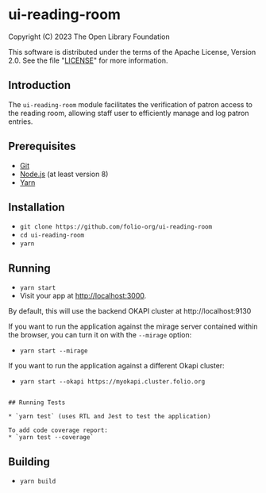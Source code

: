 # ui-reading-room

Copyright (C) 2023 The Open Library Foundation

This software is distributed under the terms of the Apache License, Version 2.0. See the file "[LICENSE](LICENSE)" for more information.

## Introduction
The `ui-reading-room` module facilitates the verification of patron access to the reading room, allowing staff user to efficiently manage and log patron entries.

## Prerequisites

* [Git](https://git-scm.com/)
* [Node.js](https://nodejs.org/) (at least version 8)
* [Yarn](https://yarnpkg.com/)

## Installation

* `git clone https://github.com/folio-org/ui-reading-room`
* `cd ui-reading-room`
* `yarn`

## Running

* `yarn start`
* Visit your app at [http://localhost:3000](http://localhost:3000).

By default, this will use the backend OKAPI cluster at
http://localhost:9130

If you want to run the application against the mirage server contained
within the browser, you can turn it on with the `--mirage` option:

* `yarn start --mirage`

If you want to run the application against a different Okapi cluster:

* `yarn start --okapi https://myokapi.cluster.folio.org`
```

## Running Tests

* `yarn test` (uses RTL and Jest to test the application)

To add code coverage report:
* `yarn test --coverage`
```

## Building

* `yarn build`

